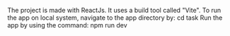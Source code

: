 The project is made with ReactJs. It uses a build tool called "Vite".
To run the app on local system, navigate to the app directory by:
cd task
Run the app by using the command:
npm run dev
